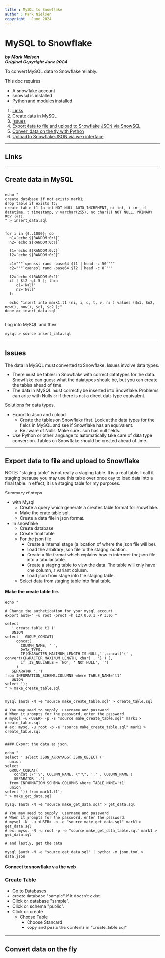 ```yaml
---
title : MySQL to Snowflake
author : Mark Nielsen
copyright : June 2024
---
```



MySQL to Snowflake
==============================

_**by Mark Nielsen  
Original Copyright June 2024**_

To convert MySQL data to Snowflake reliably.

This doc requires
* A snowflake account
* snowsql is installed
* Python and modules installed
  
1.  [Links](#links)
2.  [Create data in MySQL](#c)
3.  [Issues](#i)
4.  [Export data to file and upload to Snowflake JSON via SnowSQL](#d)
5.  [Convert data on the fly with Python](#o)
6.  [Upload to Snowflake JSON via wen interface](#w)  

* * *

<a name=links></a>Links
-----

* * *

<a name=c></a>Create data in MySQL
----------

```

echo "
create database if not exists mark1;
drop table if exists t1;
create table t1 (a int NOT NULL AUTO_INCREMENT, ni int, i int, d datetime, t timestamp, v varchar(255), nc char(8) NOT NULL, PRIMARY KEY (a));
" > insert_data.sql


for i in {0..1000}; do
  n1=`echo ${RANDOM:0:6}`
  n2=`echo ${RANDOM:0:6}`

  l1=`echo ${RANDOM:0:2}`
  l2=`echo ${RANDOM:0:1}`

  c1="'"`openssl rand -base64 $l1 | head -c 50`"'"
  c2="'"`openssl rand -base64 $l2 | head -c 8`"'"

  l2=`echo ${RANDOM:0:1}`
  if [ $l2 -gt 5 ]; then
     c1='Null'
     n2='Null'
  fi

  echo "insert into mark1.t1 (ni, i, d, t, v, nc ) values ($n1, $n2, now(), now(), $c1, $c2 );"
done >> insert_data.sql


```

Log into MySQL and then
```
mysql > source insert_data.sql

```


* * *
<a name=i></a>Issues
----------

The data in MySQL must converted to Snowflake. Issues involve data types.
* There must be tables in Snowflake with correct datatypes for the data. Snowflake can guess
what the datatypes should be, but you can create the tables ahead of time.
* The data in MySQL must correctly be inserted into Snowflake. Problems can arise with Nulls or if there is not a direct data type equivalent. 

Solutions for data types.
* Export to Json and upload
    * Create the tables on Snowflake first. Look at the data types for the fields in MySQL and
    see if Snowflake has an equivalent.
    * Be aware of Nulls. Make sure Json has null fields.
* Use Python or other language to automatically take care of data type conversion. Tables on Snowflake should be created ahead of time. 


* * *
<a name=d></a>Export data to file and upload to Snowflake
----------

NOTE: "staging table" is not really a staging table. It is a real table. I call it staging because you may use this table over once day to load data
into a final table. In effect, it is a staging table for my purposes. 

Summary of steps
* with Mysql
    * Create a query which generate a creates table format for snowflake.
    * Make the crate table sql.
    * Create a data file in json format.
* In snowflake
    * Create database
    * Create final table
    * For the json file
       * Create a internal stage (a location of where the json file will be).
       * Load the arbitrary json file to the stagng location.
       * Create a file format which explains how to interpret the json file into a tabular table.
       * Create a staging table to view the data. The table will only have one column, a variant column.
       * Load json from stage into the staging table.
    * Select data from staging table into final table. 

#### Make the create table file. 

```
echo "

# Change the authetication for your mysql account
export auth=" -u root -proot -h 127.0.0.1 -P 3306 "

select
   ' create table t1 ('
   UNION
select   GROUP_CONCAT(
     concat(
       COLUMN_NAME, ' ',
       DATA_TYPE,  
       IF(CHARACTER_MAXIMUM_LENGTH IS NULL,'',concat('(' , convert(CHARACTER_MAXIMUM_LENGTH, char) , ')') ),
       if (IS_NULLABLE = 'NO', ' NOT NULL', '')
     )
   SEPARATOR ',')  
from INFORMATION_SCHEMA.COLUMNS where TABLE_NAME='t1'
   UNION
select ');'
" > make_create_table.sql


mysql $auth -N -e "source make_create_table.sql" > create_table.sql

# You may need to supply  username and password
# When it prompts for the password, enter the password. 
# mysql -u <USER> -p -e "source make_create_table.sql" mark1 > create_table.sql
# ex: mysql -u root -p -e "source make_create_table.sql" mark1 > create_table.sql


#### Export the data as json. 

echo "
select ' select JSON_ARRAYAGG( JSON_OBJECT ('
  union 
select
  GROUP_CONCAT(
    concat (\"'\", COLUMN_NAME, \"'\", ',' , COLUMN_NAME )
    SEPARATOR ',')
  from INFORMATION_SCHEMA.COLUMNS where TABLE_NAME='t1'
  union
select ')) from mark1.t1';
" > make_get_data.sql

mysql $auth -N -e "source make_get_data.sql" > get_data.sql

# You may need to supply  username and password
# When it prompts for the password, enter the password.
# mysql -N  -u <USER> -p -e "source make_get_data.sql" mark1 > get_data.sql
# ex: mysql -N -u root -p -e "source make_get_data_table.sql" mark1 > get_data.sql

# and lastly, get the data

mysql $auth -N -e "source get_data.sql" | python -m json.tool >  data.json

```

#### Connect to snowflake via the web

### Create Table
* Go to Databases
* create database "sample" if it doesn't exist.
* Click on database "sample".
* Click on schema "public".
* Click on create
    * Choose Table
        * Choose Standard
	    * copy and paste the contents in "create_table.sql" 

#### 

* * *
<a name=o></a>Convert data on the fly
----------


